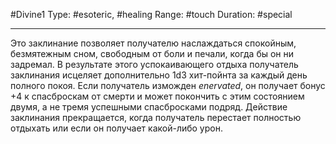 #Divine1
Type: #esoteric, #healing
Range: #touch
Duration: #special

---
Это заклинание позволяет получателю наслаждаться спокойным, безмятежным сном, свободным от боли и печали, когда бы он ни задремал. В результате этого успокаивающего отдыха получатель заклинания исцеляет дополнительно 1d3 хит-пойнта за каждый день полного покоя. Если получатель изможден *enervated*, он получает бонус +4 к спасброскам от смерти и может покончить с этим состоянием двумя, а не тремя успешными спасбросками подряд. Действие заклинания прекращается, когда получатель перестает полностью отдыхать или если он получает какой-либо урон.